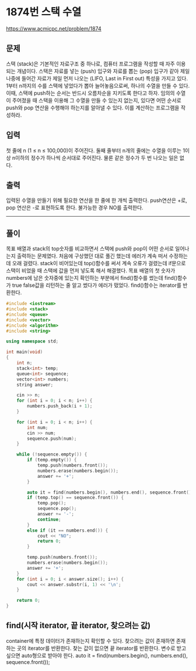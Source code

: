 # 1874번 스택 수열
https://www.acmicpc.net/problem/1874
## 문제
스택 (stack)은 기본적인 자료구조 중 하나로, 컴퓨터 프로그램을 작성할 때 자주 이용되는 개념이다. 스택은 자료를 넣는 (push) 입구와 자료를 뽑는 (pop) 입구가 같아 제일 나중에 들어간 자료가 제일 먼저 나오는 (LIFO, Last in First out) 특성을 가지고 있다.
1부터 n까지의 수를 스택에 넣었다가 뽑아 늘어놓음으로써, 하나의 수열을 만들 수 있다. 이때, 스택에 push하는 순서는 반드시 오름차순을 지키도록 한다고 하자. 임의의 수열이 주어졌을 때 스택을 이용해 그 수열을 만들 수 있는지 없는지, 있다면 어떤 순서로 push와 pop 연산을 수행해야 하는지를 알아낼 수 있다. 이를 계산하는 프로그램을 작성하라.
## 입력
첫 줄에 n (1 ≤ n ≤ 100,000)이 주어진다. 둘째 줄부터 n개의 줄에는 수열을 이루는 1이상 n이하의 정수가 하나씩 순서대로 주어진다. 물론 같은 정수가 두 번 나오는 일은 없다.
## 출력
입력된 수열을 만들기 위해 필요한 연산을 한 줄에 한 개씩 출력한다. push연산은 +로, pop 연산은 -로 표현하도록 한다. 불가능한 경우 NO를 출력한다.

---
## 풀이
목표 배열과 stack의 top숫자를 비교하면서 스택에 push와 pop이 어떤 순서로 일어나는지 출력하는 문제였다.
처음에 구상했던 대로 풀긴 했는데 에러가 계속 떠서 수정하는데 오래 걸렸다. stack이 비어있는데 top()함수를 써서 계속 오류가 걸렸는데 
if문으로 스택이 비었을 때 스택에 값을 먼저 넣도록 해서 해결했다. 목표 배열의 첫 숫자가 numbers에 남은 숫자중에 있는지 확인하는 부분에서 find()함수를 썼는데
find()함수가 true false값을 리턴하는 줄 알고 썼다가 에러가 떴었다. find()함수는 iterator를 반환한다.

```C++
#include <iostream>
#include <stack>
#include <queue>
#include <vector>
#include <algorithm>
#include <string>

using namespace std;

int main(void)
{
	int n;
	stack<int> temp;
	queue<int> sequence;
	vector<int> numbers;
	string answer;

	cin >> n;
	for (int i = 0; i < n; i++) {
		numbers.push_back(i + 1);
	}

	for (int i = 0; i < n; i++) {
		int num;
		cin >> num;
		sequence.push(num);
	}

	while (!sequence.empty()) {
		if (temp.empty()) {
			temp.push(numbers.front());
			numbers.erase(numbers.begin());
			answer += '+';
		}

		auto it = find(numbers.begin(), numbers.end(), sequence.front());
		if (temp.top() == sequence.front()) {
			temp.pop();
			sequence.pop();
			answer += '-';
			continue;
		}
		else if (it == numbers.end()) {
			cout << "NO";
			return 0;
		}

		temp.push(numbers.front());
		numbers.erase(numbers.begin());
		answer += '+';
	}
	for (int i = 0; i < answer.size(); i++) {
		cout << answer.substr(i, 1) << '\n';
	}

	return 0;
}
```
## find(시작 iterator, 끝 iterator, 찾으려는 값)
container에 특정 데이터가 존재하는지 확인할 수 있다. 
찾으려는 값이 존재하면 존재하는 곳의 iterator를 반환한다.
찾는 값이 없으면 끝 iterator를 반환한다.
변수로 받고싶으면 auto형으로 받아야 한다.
auto it = find(numbers.begin(), numbers.end(), sequence.front()); 

